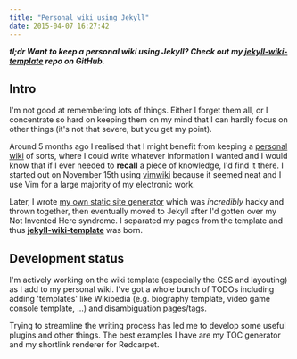 ```yaml
---
title: "Personal wiki using Jekyll"
date: 2015-04-07 16:27:42
---
```


***tl;dr Want to keep a personal wiki using Jekyll? Check out my
[jekyll-wiki-template][repo] repo on GitHub.***


Intro
-----

I'm not good at remembering lots of things. Either I forget them all, or
I concentrate so hard on keeping them on my mind that I can hardly focus
on other things (it's not that severe, but you get my point).

Around 5 months ago I realised that I might benefit from keeping a
[personal wiki][] of sorts, where I could write whatever information I
wanted and I would know that if I ever needed to **recall** a piece of
knowledge, I'd find it there. I started out on November 15th using
[vimwiki][] because it seemed neat and I use Vim for a large majority of
my electronic work.

[personal wiki]: http://en.wikipedia.org/wiki/Personal_wiki
[vimwiki]: https://github.com/vimwiki/vimwiki

Later, I wrote [my own static site generator][wikify] which was
*incredibly* hacky and thrown together, then eventually moved to Jekyll
after I'd gotten over my Not Invented Here syndrome. I separated my
pages from the template and thus [**jekyll-wiki-template**][repo] was born.

[wikify]: https://github.com/raehik/wikify
[repo]: https://github.com/raehik/jekyll-wiki-template


Development status
------------------

I'm actively working on the wiki template (especially the CSS and
layouting) as I add to my personal wiki. I've got a whole bunch of TODOs
including adding 'templates' like Wikipedia (e.g. biography template,
video game console template, ...) and disambiguation pages/tags.

Trying to streamline the writing process has led me to develop some
useful plugins and other things. The best examples I have are my TOC
generator and my shortlink renderer for Redcarpet.
